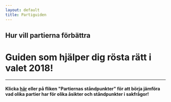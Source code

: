 ```yaml
---
layout: default
title: Partiguiden
---
```

  <div class="jumbotron text-center" id="hemjumbotron">
    <h2 class="noMargin"> Hur vill partierna förbättra 
        <span class="element" id="typeText"></span> 
        <span class="typed-cursor"></span>
      </h2>
  </div>
  <div class="container">
    <div class="row">
      <div class="col-sm-8 col-sm-offset-2">
        <h1  class="boxTitle text-center">Guiden som hjälper dig rösta rätt i valet 2018!</h1>
        <hr class="lineLarge">          
            <h4>Klicka <a href="/partiernas-stallning.html">här</a> eller på fliken "Partiernas ståndpunkter" för att börja jämföra vad olika partier har för olika åsikter och ståndpunkter i sakfrågor!</h4>
        </div>
    </div>
  </div>

